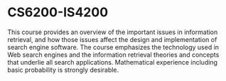 # CS6200-IS4200

This course provides an overview of the important issues in information retrieval, and how those issues affect the design and implementation of search engine software. The course emphasizes the technology used in Web search engines and the information retrieval theories and concepts that underlie all search applications. Mathematical experience including basic probability is strongly desirable.

